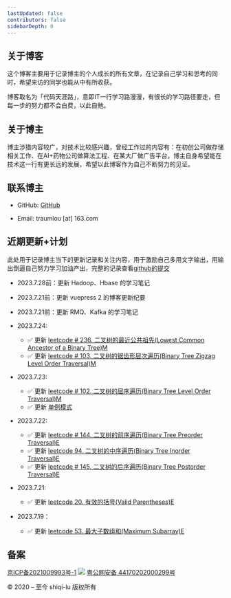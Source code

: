 ```yaml
---
lastUpdated: false
contributors: false
sidebarDepth: 0
---
```

## 关于博客

这个博客主要用于记录博主的个人成长的所有文章，在记录自己学习和思考的同时，希望来访的同学也能从中有所收获。

博客取名为「代码天涯路」，意即IT一行学习路漫漫，有很长的学习路径要走，但每一步的努力都不会白费，以此自勉。

## 关于博主

博主涉猎内容较广，对技术比较感兴趣，曾经工作过的内容有：在初创公司做存储相关工作、在AI+药物公司做算法工程、在某大厂做广告平台，博主自身希望能在技术这一行有更长远的发展，希望以此博客作为自己不断努力的见证。

## 联系博主
* GitHub: [GitHub](https://github.com/shiqi-lu)

* Email: traumlou [at] 163.com

## 近期更新+计划

此处用于记录博主当下的更新记录和关注内容，用于激励自己多用文字输出，用输出倒逼自己努力学习加油产出，完整的记录查看[github的提交](https://github.com/shiqi-lu/VuePressBlog)

* 2023.7.28前：更新 Hadoop、Hbase 的学习笔记
* 2023.7.21前：更新 vuepress 2 的博客更新纪要
* 2023.7.21前：更新 RMQ、Kafka 的学习笔记
* 2023.7.24:
    * ✅ 更新 [leetcode # 236. 二叉树的最近公共祖先(Lowest Common Ancestor of a Binary Tree)M](/algorithm/leetcode/236.Lowest-Common-Ancestor-of-a-Binary-Tree.md)
    * ✅ 更新 [leetcode # 103. 二叉树的锯齿形层次遍历(Binary Tree Zigzag Level Order Traversal)M](/algorithm/leetcode/103.Binary-Tree-Zigzag-Level-Order-Traversal.md)
* 2023.7.23:
    * ✅ 更新 [leetcode # 102. 二叉树的层序遍历(Binary Tree Level Order Traversal)M](/algorithm/leetcode/102.Binary-Tree-Level-Order-Traversal.md)
    * ✅ 更新 [单例模式]('/distribute-arch/design-pattern/singleton.md)
    
* 2023.7.22:
    * ✅ 更新 [leetcode # 144. 二叉树的前序遍历(Binary Tree Preorder Traversal)E](/algorithm/leetcode/144.Binary-Tree-Preorder-Traversal.md)
    * ✅ 更新 [leetcode 94. 二叉树的中序遍历(Binary Tree Inorder Traversal)E](/algorithm/leetcode/94.Binary-Tree-Inorder-Traversal.md)
    * ✅ 更新 [leetcode # 145. 二叉树的后序遍历(Binary Tree Postorder Traversal)E](/algorithm/leetcode/145.Binary-Tree-Postorder-Traversal.md)
* 2023.7.21:
    * ✅ 更新 [leetcode 20. 有效的括号(Valid Parentheses)E](/algorithm/leetcode/20.Valid-Parentheses.md)
* 2023.7.19：
    * ✅ 更新 [leetcode 53. 最大子数组和(Maximum Subarray)E](/algorithm/leetcode/53.Maximum-Subarray.md)

## 备案

[京ICP备2021009993号-1](https://beian.miit.gov.cn/) ![](https://blog.shiqi-lu.tech/images/beian.png) [粤公网安备 44170202000299号](http://www.beian.gov.cn/portal/registerSystemInfo?recordcode=44170202000299)

© 2020 – 至今 shiqi-lu 版权所有
